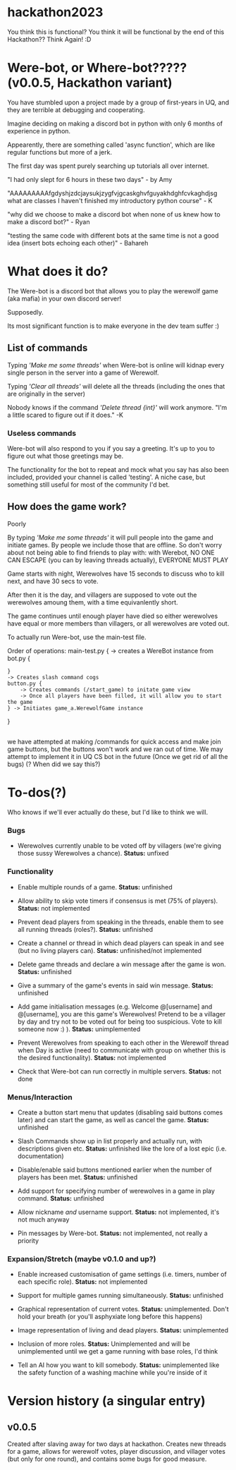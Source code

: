 # hackathon2023

You think this is functional? You think it will be functional by the end of this Hackathon?? Think Again! :D

# Were-bot, or Where-bot????? (v0.0.5, Hackathon variant)

You have stumbled upon a project made by a group of first-years in UQ, and they are terrible at debugging and cooperating. 

Imagine deciding on making a discord bot in python with only 6 months of experience in python.

Appearently, there are something called 'async function', which are like regular functions but more of a jerk.

The first day was spent purely searching up tutorials all over internet. 

"I had only slept for 6 hours in these two days" - by Amy

"AAAAAAAAAfgdyshjzdcjaysukjzygfvjgcaskghvfguyakhdghfcvkaghdjsg what are classes I haven't finished my introductory python course" - K

"why did we choose to make a discord bot when none of us knew how to make a discord bot?" - Ryan

"testing the same code with different bots at the same time is not a good idea (insert bots echoing each other)" - Bahareh

# What does it do?
The Were-bot is a discord bot that allows you to play the werewolf game (aka mafia) in your own discord server!

Supposedly.

Its most significant function is to make everyone in the dev team suffer :)

## List of commands

Typing *'Make me some threads'* when Were-bot is online will kidnap every single person in the server into a game of Werewolf.

Typing *'Clear all threads'* will delete all the threads (including the ones that are originally in the server)

Nobody knows if the command *'Delete thread {int}'* will work anymore. "I'm a little scared to figure out if it does." -K

### Useless commands

Were-bot will also respond to you if you say a greeting. It's up to you to figure out what those greetings may be.

The functionality for the bot to repeat and mock what you say has also been included, provided your channel is called 'testing'. A niche case, but something still useful for most of the community I'd bet.


## How does the game work?
Poorly

By typing *'Make me some threads'* it will pull people into the game and initiate games. By people we include those that are offline. So don't worry about not being able to find friends to play with: with Werebot, NO ONE CAN ESCAPE (you can by leaving threads actually), EVERYONE MUST PLAY

Game starts with night, Werewolves have 15 seconds to discuss who to kill next, and have 30 secs to vote.

After then it is the day, and villagers are supposed to vote out the werewolves amoung them, with a time equivanlently short.

The game continues until enough player have died so either werewolves have equal or more members than villagers, or all werewolves are voted out.

To actually run Were-bot, use the main-test file.

Order of operations:
main-test.py {
    -> creates a WereBot instance from bot.py {

    }
    -> Creates slash command cogs
    button.py {
        -> Creates commands (/start_game) to initate game view
        -> Once all players have been filled, it will allow you to start the game
    } -> Initiates game_a.WerewolfGame instance
}


##
we have attempted at making /commands for quick access and make join game buttons, but the buttons won't work and we ran out of time.
We may attempt to implement it in UQ CS bot in the future (Once we get rid of all the bugs) (? When did we say this?)

# To-dos(?)

Who knows if we'll ever actually do these, but I'd like to think we will.

### Bugs
* Werewolves currently unable to be voted off by villagers (we're giving those sussy Werewolves a chance). **Status:** unfixed

### Functionality
* Enable multiple rounds of a game. **Status:** unfinished

* Allow ability to skip vote timers if consensus is met (75% of players). **Status:** not implemented

* Prevent dead players from speaking in the threads, enable them to see all running threads (roles?). **Status:** unfinished

* Create a channel or thread in which dead players can speak in and see (but no living players can). **Status:** unfinished/not implemented

* Delete game threads and declare a win message after the game is won. **Status:** unfinished

* Give a summary of the game's events in said win message. **Status:** unfinished

* Add game initialisation messages (e.g. Welcome @[username] and @[username], you are this game's Werewolves! Pretend to be a villager by day and try not to be voted out for being too suspicious. Vote to kill someone now :) ). **Status:** unimplemented

* Prevent Werewolves from speaking to each other in the Werewolf thread when Day is active (need to communicate with group on whether this is the desired functionality). **Status:** not implemented

* Check that Were-bot can run correctly in multiple servers. **Status:** not done




### Menus/Interaction
* Create a button start menu that updates (disabling said buttons comes later) and can start the game, as well as cancel the game. **Status:** unfinished

* Slash Commands show up in list properly and actually run, with descriptions given etc. **Status:** unfinished like the lore of a lost epic (i.e. documentation)

* Disable/enable said buttons mentioned earlier when the number of players has been met. **Status:** unfinished

* Add support for specifying number of werewolves in a game in play command. **Status:** unfinished

* Allow nickname _and_ username support. **Status:** not implemented, it's not much anyway

* Pin messages by Were-bot. **Status:** not implemented, not really a priority


### Expansion/Stretch (maybe v0.1.0 and up?)
* Enable increased customisation of game settings (i.e. timers, number of each specific role). **Status:** not implemented

* Support for multiple games running simultaneously. **Status:** unfinished

* Graphical representation of current votes. **Status:** unimplemented. Don't hold your breath (or you'll asphyxiate long before this happens)

* Image representation of living and dead players. **Status:** unimplemented

* Inclusion of more roles. **Status:** Unimplemented and will be unimplemented until we get a game running with base roles, I'd think

* Tell an AI how you want to kill somebody. **Status:** unimplemented like the safety function of a washing machine while you're inside of it


# Version history (a singular entry)
## v0.0.5
Created after slaving away for two days at hackathon. Creates new threads for a game, allows for werewolf votes, player discussion, and villager votes (but only for one round), and contains some bugs for good measure.